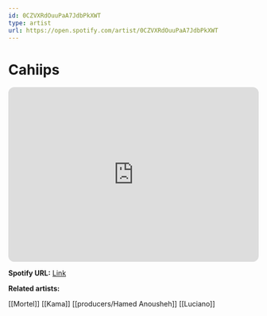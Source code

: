 ```yaml
---
id: 0CZVXRdOuuPaA7JdbPkXWT
type: artist
url: https://open.spotify.com/artist/0CZVXRdOuuPaA7JdbPkXWT
---
```

# Cahiips

<iframe style="border-radius:12px" src="https://open.spotify.com/embed/artist/0CZVXRdOuuPaA7JdbPkXWT" width="100%" height="352" frameBorder="0" allowfullscreen="" allow="autoplay; clipboard-write; encrypted-media; fullscreen; picture-in-picture" loading="lazy"></iframe>

**Spotify URL:** [Link](https://open.spotify.com/artist/0CZVXRdOuuPaA7JdbPkXWT)

**Related artists:**

[[Mortel]]
[[Kama]]
[[producers/Hamed Anousheh]]
[[Luciano]]

